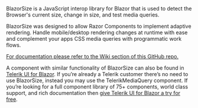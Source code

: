 BlazorSize is a JavaScript interop library for Blazor that is used to detect the Browser's current size, change in size, and test media queries.

BlazorSize was designed to allow Razor Components to implement adaptive rendering. Handle mobile/desktop rendering changes at runtime with ease and complement your apps CSS media queries with programmatic work flows.

[For documentation please refer to the Wiki section of this GitHub repo.](https://github.com/EdCharbeneau/BlazorSize/wiki)

A component with similar functionality of BlazorSize can also be found in [Telerik UI for Blazor](https://demos.telerik.com/blazor-ui/mediaquery/overview?utm_source=EdCharbeneau&utm_medium=cpm&utm_campaign=blazor-github-sponsored-message). 
If you’re already a Telerik customer there’s no need to use BlazorSize, instead you may use the TelerikMediaQuery component. If you’re looking for a full component library of 75+ components, world class support, and rich documentation then [give Telerik UI for Blazor a try for free](https://www.telerik.com/campaigns/blazor/free-trial-1?utm_source=EdCharbeneau&utm_medium=cpm&utm_campaign=blazor-github-sponsored-message).
